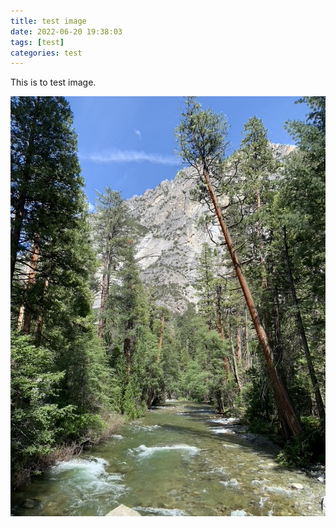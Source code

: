 ```yaml
---
title: test image
date: 2022-06-20 19:38:03
tags: [test]
categories: test
---
```


This is to test image.

![King's Cayan](/images/test.jpeg)